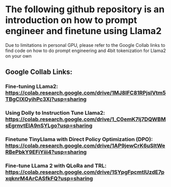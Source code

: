 # The following github repository is an introduction on how to prompt engineer and finetune using Llama2
Due to limitations in personal GPU, please refer to the Google Collab links to find code on how to do prompt engineering and 4bit tokenization for Llama2 on your own

## Google Collab Links:
### Fine-tuning LLama2: https://colab.research.google.com/drive/1MJ8lFC81RPjsIVtm5TBgClXOyihPc3Xj?usp=sharing

### Using Dolly to Instruction Tune Llama2: https://colab.research.google.com/drive/1_C0emK7lj7DQWBMsEgrnvtEIA9nSYLgo?usp=sharing

### Finetune TinyLlama with Direct Policy Optimization (DPO): https://colab.research.google.com/drive/1AP9jewCrK6uSItWeRBePbkY9EFiYiii4?usp=sharing

### Fine-tune LLama 2 with QLoRa and TRL: https://colab.research.google.com/drive/1SYpgFpcmtIUzdE7pxqknrM4ArCASfkFQ?usp=sharing
